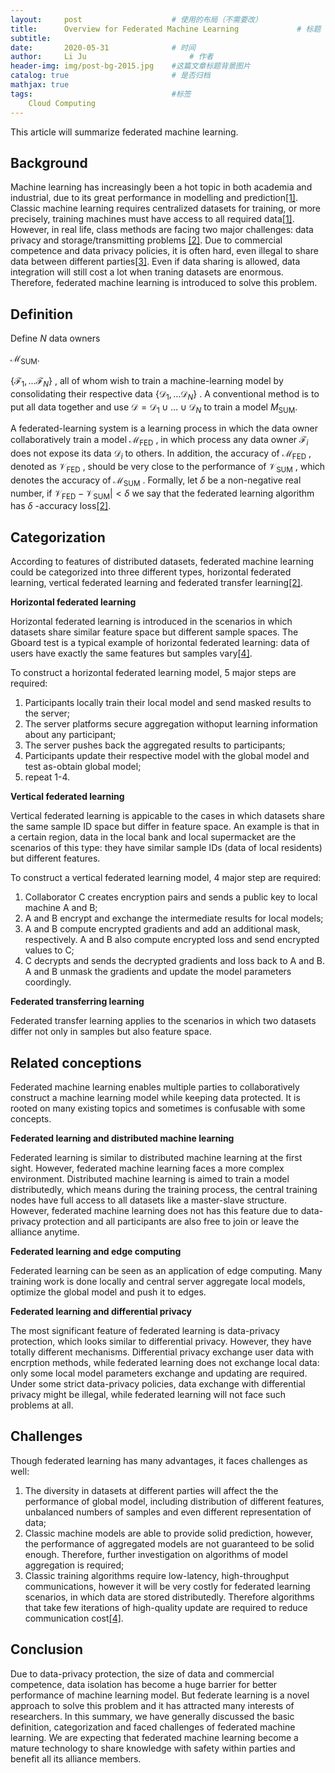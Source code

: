 ```yaml
---
layout:     post   				    # 使用的布局（不需要改）
title:      Overview for Federated Machine Learning				# 标题 
subtitle:   
date:       2020-05-31 				# 时间
author:     Li Ju 						# 作者
header-img: img/post-bg-2015.jpg 	#这篇文章标题背景图片
catalog: true 						# 是否归档
mathjax: true
tags:								#标签
    Cloud Computing
---
```

This article will summarize federated machine learning. 

## Background
Machine learning has increasingly been a hot topic in both academia and industrial, due to its great performance in 
modelling and prediction[[1]](https://mitpress.mit.edu/books/introduction-machine-learning). 
Classic machine learning requires centralized datasets for training, or more 
precisely, training machines must have access to all required data[[1]](https://mitpress.mit.edu/books/introduction-machine-learning). 
However, in real life, class methods are facing two major challenges: data privacy and storage/transmitting problems
[[2]](https://arxiv.org/abs/1902.04885). Due to commercial competence and data privacy policies, 
it is often hard, even illegal to share data between different parties[[3]](https://eur-lex.europa.eu/legal-content/EN/TXT). 
Even if data sharing is allowed, data integration will still cost a lot when traning datasets are enormous. Therefore, 
federated machine learning is introduced to solve this problem. 

## Definition
Define $N$ data owners 

$\mathcal{M}_{\text{SUM}}$. 

$\{\mathcal{F}_1, \dots \mathcal{F}_N\}$
, all of whom wish to train a machine-learning model by 
consolidating their respective data 
$\{\mathcal{D}_1, \dots \mathcal{D}_N\}$
. A conventional method is to put all data 
together and use 
$\mathcal{D} = \mathcal{D}_1\cup \dots \cup \mathcal{D}_N$
to train a model $M_{\text{SUM}}$. 


A federated-learning system is a learning process in which the data owner collaboratively train a model 
$\mathcal{M}_{\text{FED}}$
, in which process any data owner 
$\mathcal{F}_i$ 
does not expose its data 
$\mathcal{D}_i$
to others. In addition, the accuracy of 
$\mathcal{M}_{\text{FED}}$
, denoted as 
$\mathcal{V}_{\text{FED}}$
, should be very close to the performance of 
$\mathcal{V}_{\text{SUM}}$
, which denotes the 
accuracy of 
$\mathcal{M}_{\text{SUM}}$
. Formally, let 
$\delta$
be a non-negative real number, if 
$\mathcal{V}_{\text{FED}}-\mathcal{V}_{\text{SUM}}|<\delta$
we say that the federated learning algorithm has 
$\delta$
-accuracy loss[[2]](https://arxiv.org/abs/1902.04885). 

## Categorization
According to features of distributed datasets, federated machine learning could be categorized into three different types, 
horizontal federated learning, vertical federated learning and federated transfer learning[[2]](https://arxiv.org/abs/1902.04885). 

**Horizontal federated learning**

Horizontal federated learning is introduced in the scenarios in which datasets share similar feature space but different 
sample spaces. The Gboard test is a typical example of horizontal federated learning: data of users have exactly the 
same features but samples vary[[4]](https://ai.googleblog.com/2017/04/federated-learning-collaborative.html).

To construct a horizontal federated learning model, 5 major steps are required: 
1. Participants locally train their local model and send masked results to the server; 
2. The server platforms secure aggregation withoput learning information about any participant; 
3. The server pushes back the aggregated results to participants; 
4. Participants update their respective model with the global model and test as-obtain global model; 
5. repeat 1-4. 

**Vertical federated learning**

Vertical federated learning is appicable to the cases in which datasets share the same sample ID space but differ in 
feature space. An example is that in a certain region, data in the local bank and local supermacket are the scenarios 
of this type: they have similar sample IDs (data of local residents) but different features. 

To construct a vertical federated learning model, 4 major step are required: 
1. Collaborator C creates encryption pairs and sends a public key to local machine A and B; 
2. A and B encrypt and exchange the intermediate results for local models; 
3. A and B compute encrypted gradients and add an additional mask, respectively. A and B also compute encrypted loss and send encrypted values to C; 
4. C decrypts and sends the decrypted gradients and loss back to A and B. A and B unmask the gradients and update the model parameters coordingly. 

**Federated transferring learning**

Federated transfer learning applies to the scenarios in which two datasets differ not only in samples but also feature space. 

## Related conceptions
Federated machine learning enables multiple parties to collaboratively construct a machine learning model while keeping 
data protected. It is rooted on many existing topics and sometimes is confusable with some concepts. 

**Federated learning and distributed machine learning**

Federated learning is similar to distributed machine learning at the first sight. However, federated machine learning 
faces a more complex environment. Distributed machine learning is aimed to train a model distributedly, which means 
during the training process, the central training nodes have full access to all datasets like a master-slave structure. 
However, federated machine learning does not has this feature due to data-privacy protection and all participants are 
also free to join or leave the alliance anytime. 

**Federated learning and edge computing**

Federated learning can be seen as an application of edge computing. Many training work is done locally and central 
server aggregate local models, optimize the global model and push it to edges. 

**Federated learning and differential privacy**

The most significant feature of federated learning is data-privacy protection, which looks similar to differential 
privacy. However, they have totally different mechanisms. Differential privacy exchange user data with encrption 
methods, while federated learning does not exchange local data: only some local model parameters exchange and updating 
are required. Under some strict data-privacy policies, data exchange with differential privacy might be illegal, while 
federated learning will not face such problems at all. 

## Challenges
Though federated learning has many advantages, it faces challenges as well:

1. The diversity in datasets at different parties will affect the the performance of global model, including 
distribution of different features, unbalanced numbers of samples and even different representation of data;
2. Classic machine models are able to provide solid prediction, however, the performance of aggregated models are not 
guaranteed to be solid enough. Therefore, further investigation on algorithms of model aggregation is required;
3. Classic training algorithms require low-latency, high-throughput communications, however it will be very costly for 
federated learning scenarios, in which data are stored distributedly. Therefore algorithms that take few iterations of 
high-quality update are required to reduce communication cost[[4]](https://ai.googleblog.com/2017/04/federated-learning-collaborative.html). 

## Conclusion
Due to data-privacy protection, the size of data and commercial competence, data isolation has become a huge barrier 
for better performance of machine learning model. But federate learning is a novel approach to solve this problem and 
it has attracted many interests of researchers. In this summary, we have generally discussed the basic definition, 
categorization and faced challenges of federated machine learning. We are expecting that federated machine learning 
become a mature technology to share knowledge with safety within parties and benefit all its alliance members. 


